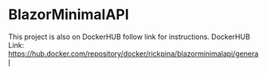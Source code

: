 # BlazorMinimalAPI

This project is also on DockerHUB follow link for instructions.
DockerHUB Link:
https://hub.docker.com/repository/docker/rickpina/blazorminimalapi/general
